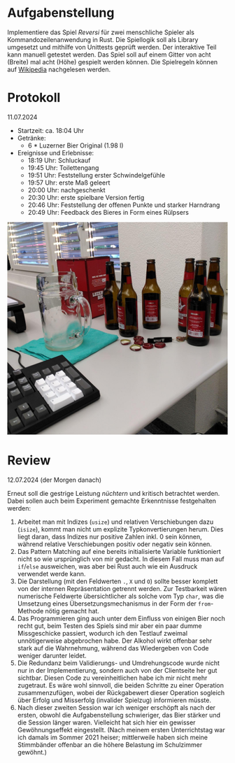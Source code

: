 # Aufgabenstellung

Implementiere das Spiel _Reversi_ für zwei menschliche Spieler als
Kommandozeilenanwendung in Rust. Die Spiellogik soll als Library umgesetzt und
mithilfe von Unittests geprüft werden. Der interaktive Teil kann manuell
getestet werden. Das Spiel soll auf einem Gitter von acht (Breite) mal acht
(Höhe) gespielt werden können. Die Spielregeln können auf
[Wikipedia](https://de.wikipedia.org/wiki/Othello_(Spiel)) nachgelesen werden.

# Protokoll

11.07.2024

- Startzeit: ca. 18:04 Uhr
- Getränke:
    - 6 * Luzerner Bier Original (1.98 l)
- Ereignisse und Erlebnisse:
    - 18:19 Uhr: Schluckauf
    - 19:45 Uhr: Toilettengang
    - 19:51 Uhr: Feststellung erster Schwindelgefühle
    - 19:57 Uhr: erste Maß geleert
    - 20:00 Uhr: nachgeschenkt
    - 20:30 Uhr: erste spielbare Version fertig
    - 20:46 Uhr: Feststellung der offenen Punkte und starker Harndrang
    - 20:49 Uhr: Feedback des Bieres in Form eines Rülpsers

![Das Nebenprodukt der zweiten Session](aftermath.jpeg)

# Review

12.07.2024 (der Morgen danach)

Erneut soll die gestrige Leistung _nüchtern_ und kritisch betrachtet werden.
Dabei sollen auch beim Experiment gemachte Erkenntnisse festgehalten werden:

1. Arbeitet man mit Indizes (`usize`) und relativen Verschiebungen dazu
   (`isize`), kommt man nicht um explizite Typkonvertierungen herum. Dies liegt
   daran, dass Indizes nur positive Zahlen inkl. 0 sein können, während
   relative Verschiebungen positiv oder negativ sein können.
2. Das Pattern Matching auf eine bereits initialisierte Variable funktioniert
   nicht so wie ursprünglich von mir gedacht. In diesem Fall muss man auf
   `if`/`else` ausweichen, was aber bei Rust auch wie ein Ausdruck verwendet
   werde kann.
3. Die Darstellung (mit den Feldwerten `.`, `X` und `O`) sollte besser komplett
   von der internen Repräsentation getrennt werden. Zur Testbarkeit wären
   numerische Feldwerte übersichtlicher als solche vom Typ `char`, was die
   Umsetzung eines Übersetzungsmechanismus in der Form der `from`-Methode nötig
   gemacht hat.
4. Das Programmieren ging auch unter dem Einfluss von einigen Bier noch recht
   gut, beim Testen des Spiels sind mir aber ein paar dumme Missgeschicke
   passiert, wodurch ich den Testlauf zweimal unnötigerweise abgebrochen habe.
   Der Alkohol wirkt offenbar sehr stark auf die Wahrnehmung, während das
   Wiedergeben von Code weniger darunter leidet.
5. Die Redundanz beim Validierungs- und Umdrehungscode wurde nicht nur in der
   Implementierung, sondern auch von der Clientseite her gut sichtbar. Diesen
   Code zu vereinheitlichen habe ich mir nicht mehr zugetraut. Es wäre wohl
   sinnvoll, die beiden Schritte zu einer Operation zusammenzufügen, wobei der
   Rückgabewert dieser Operation sogleich über Erfolg und Misserfolg (invalider
   Spielzug) informieren müsste.
6. Nach dieser zweiten Session war ich weniger erschöpft als nach der ersten,
   obwohl die Aufgabenstellung schwieriger, das Bier stärker und die Session
   länger waren. Vielleicht hat sich hier ein gewisser Gewöhnungseffekt
   eingestellt. (Nach meinem ersten Unterrichtstag war ich damals im Sommer
   2021 heiser; mittlerweile haben sich meine Stimmbänder offenbar an die
   höhere Belastung im Schulzimmer gewöhnt.)
